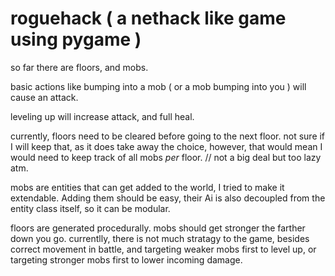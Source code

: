# roguehack ( a nethack like game using pygame )

so far there are floors, and mobs.

basic actions like bumping into a mob ( or a mob bumping into you ) will cause an attack.

leveling up will increase attack, and full heal.

currently, floors need to be cleared before going to the next floor. 
not sure if I will keep that, as it does take away the choice, however, that would mean
I would need to keep track of all mobs *per* floor. // not a big deal but too lazy atm.

mobs are entities that can get added to the world, I tried to make it extendable. 
Adding them should be easy, their Ai is also decoupled from the entity class itself, so it can be modular. 

floors are generated procedurally. 
mobs should get stronger the farther down you go. currentlly, there is not much stratagy to the game, besides
correct movement in battle, and targeting weaker mobs first to level up, or targeting stronger mobs first to lower incoming damage.
